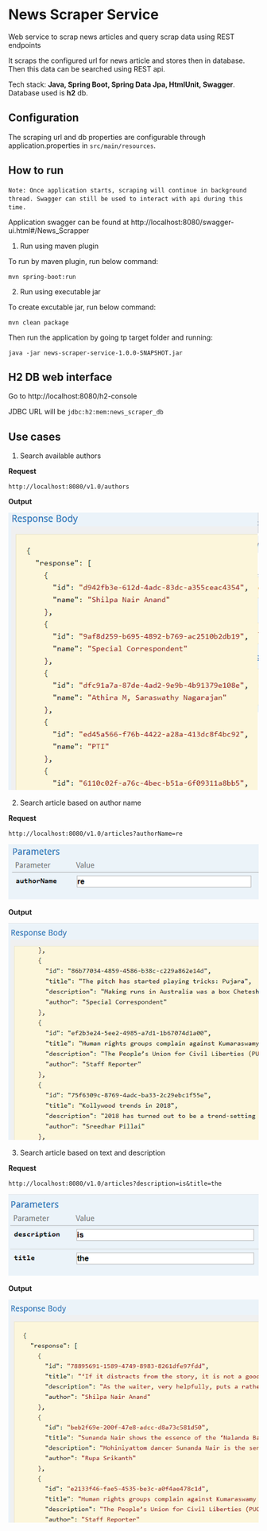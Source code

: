 # News Scraper Service
Web service to scrap news articles and query scrap data using REST endpoints 

It scraps the configured url for news article and stores then in database. Then this data can be searched using REST api.

Tech stack: **Java, Spring Boot, Spring Data Jpa, HtmlUnit, Swagger**. Database used is **h2** db.

## Configuration
The scraping url and db properties are configurable through application.properties in `src/main/resources`.

## How to run

`Note: Once application starts, scraping will continue in background thread. Swagger can still be used to interact with api during this time.`

Application swagger can be found at http://localhost:8080/swagger-ui.html#/News_Scrapper

1. Run using maven plugin

To run by maven plugin, run below command:
```
mvn spring-boot:run
```

2. Run using executable jar

To create excutable jar, run below command:
```
mvn clean package
```
Then run the application by going tp target folder and running:
```
java -jar news-scraper-service-1.0.0-SNAPSHOT.jar
```

## H2 DB web interface

Go to http://localhost:8080/h2-console

JDBC URL will be `jdbc:h2:mem:news_scraper_db`

## Use cases

1. Search available authors

**Request**

```
http://localhost:8080/v1.0/authors
```

**Output**

![Search available authors Output](_images/getAllAuthorsOutput.png)

2. Search article based on author name

**Request**

```
http://localhost:8080/v1.0/articles?authorName=re
```

![Search article based on author name Input](_images/getArticleByAuthorNameInput.png)

**Output**

![Search article based on author name Output](_images/getArticleByAuthorNameOutput.png)

3. Search article based on text and description

**Request**

```
http://localhost:8080/v1.0/articles?description=is&title=the
```

![Search article based on text and description Input](_images/getArticleByTitleAndDescriptionInput.png)

**Output**

![Search article based on text and description Output](_images/getArticleByTitleAndDescription.png)

